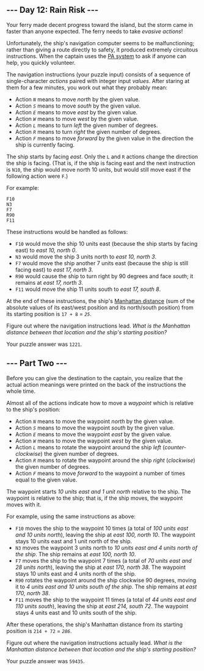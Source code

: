 ## --- Day 12: Rain Risk ---

Your ferry made decent progress toward the island, but the storm came in  faster than anyone expected. The ferry needs to take  _evasive actions_!

Unfortunately, the ship's navigation computer seems to be malfunctioning; rather than giving a route directly to safety, it produced extremely circuitous instructions. When the captain uses the  [PA system](https://en.wikipedia.org/wiki/Public_address_system)  to ask if anyone can help, you quickly volunteer.

The navigation instructions (your puzzle input) consists of a sequence of single-character  _actions_  paired with integer input  _values_. After staring at them for a few minutes, you work out what they probably mean:

-   Action  _`N`_  means to move  _north_  by the given value.
-   Action  _`S`_  means to move  _south_  by the given value.
-   Action  _`E`_  means to move  _east_  by the given value.
-   Action  _`W`_  means to move  _west_  by the given value.
-   Action  _`L`_  means to turn  _left_  the given number of degrees.
-   Action  _`R`_  means to turn  _right_  the given number of degrees.
-   Action  _`F`_  means to move  _forward_  by the given value in the direction the ship is currently facing.

The ship starts by facing  _east_. Only the  `L`  and  `R`  actions change the direction the ship is facing. (That is, if the ship is facing east and the next instruction is  `N10`, the ship would move north 10 units, but would still move east if the following action were  `F`.)

For example:

```
F10
N3
F7
R90
F11
```

These instructions would be handled as follows:

-   `F10`  would move the ship 10 units east (because the ship starts by facing east) to  _east 10, north 0_.
-   `N3`  would move the ship 3 units north to  _east 10, north 3_.
-   `F7`  would move the ship another 7 units east (because the ship is still facing east) to  _east 17, north 3_.
-   `R90`  would cause the ship to turn right by 90 degrees and face  _south_; it remains at  _east 17, north 3_.
-   `F11`  would move the ship 11 units south to  _east 17, south 8_.

At the end of these instructions, the ship's  [Manhattan distance](https://en.wikipedia.org/wiki/Manhattan_distance)  (sum of the absolute values of its east/west position and its north/south position) from its starting position is  `17 + 8`  =  _`25`_.

Figure out where the navigation instructions lead.  _What is the Manhattan distance between that location and the ship's starting position?_

Your puzzle answer was  `1221`.

## --- Part Two ---

Before you can give the destination to the captain, you realize that the actual action meanings were printed on the back of the instructions the whole time.

Almost all of the actions indicate how to move a  _waypoint_  which is relative to the ship's position:

-   Action  _`N`_  means to move the waypoint  _north_  by the given value.
-   Action  _`S`_  means to move the waypoint  _south_  by the given value.
-   Action  _`E`_  means to move the waypoint  _east_  by the given value.
-   Action  _`W`_  means to move the waypoint  _west_  by the given value.
-   Action  _`L`_  means to rotate the waypoint around the ship  _left_  (_counter-clockwise_) the given number of degrees.
-   Action  _`R`_  means to rotate the waypoint around the ship  _right_  (_clockwise_) the given number of degrees.
-   Action  _`F`_  means to move  _forward_  to the waypoint a number of times equal to the given value.

The waypoint starts  _10 units east and 1 unit north_  relative to the ship. The waypoint is relative to the ship; that is, if the ship moves, the waypoint moves with it.

For example, using the same instructions as above:

-   `F10`  moves the ship to the waypoint 10 times (a total of  _100 units east and 10 units north_), leaving the ship at  _east 100, north 10_. The waypoint stays 10 units east and 1 unit north of the ship.
-   `N3`  moves the waypoint 3 units north to  _10 units east and 4 units north of the ship_. The ship remains at  _east 100, north 10_.
-   `F7`  moves the ship to the waypoint 7 times (a total of  _70 units east and 28 units north_), leaving the ship at  _east 170, north 38_. The waypoint stays 10 units east and 4 units north of the ship.
-   `R90`  rotates the waypoint around the ship clockwise 90 degrees, moving it to  _4 units east and 10 units south of the ship_. The ship remains at  _east 170, north 38_.
-   `F11`  moves the ship to the waypoint 11 times (a total of  _44 units east and 110 units south_), leaving the ship at  _east 214, south 72_. The waypoint stays 4 units east and 10 units south of the ship.

After these operations, the ship's Manhattan distance from its starting position is  `214 + 72`  =  _`286`_.

Figure out where the navigation instructions actually lead.  _What is the Manhattan distance between that location and the ship's starting position?_

Your puzzle answer was  `59435`.